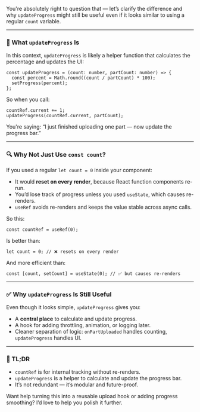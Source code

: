 You're absolutely right to question that — let’s clarify the difference and why `updateProgress` might still be useful even if it looks similar to using a regular `count` variable.

---

### 🧠 What `updateProgress` Is

In this context, `updateProgress` is likely a helper function that calculates the percentage and updates the UI:

```tsx
const updateProgress = (count: number, partCount: number) => {
  const percent = Math.round((count / partCount) * 100);
  setProgress(percent);
};
```

So when you call:

```tsx
countRef.current += 1;
updateProgress(countRef.current, partCount);
```

You're saying: “I just finished uploading one part — now update the progress bar.”

---

### 🔍 Why Not Just Use `const count`?

If you used a regular `let count = 0` inside your component:

- It would **reset on every render**, because React function components re-run.
- You’d lose track of progress unless you used `useState`, which causes re-renders.
- `useRef` avoids re-renders and keeps the value stable across async calls.

So this:

```tsx
const countRef = useRef(0);
```

Is better than:

```tsx
let count = 0; // ❌ resets on every render
```

And more efficient than:

```tsx
const [count, setCount] = useState(0); // ✅ but causes re-renders
```

---

### ✅ Why `updateProgress` Is Still Useful

Even though it looks simple, `updateProgress` gives you:

- A **central place** to calculate and update progress.
- A hook for adding throttling, animation, or logging later.
- Cleaner separation of logic: `onPartUploaded` handles counting, `updateProgress` handles UI.

---

### 🧩 TL;DR

- `countRef` is for internal tracking without re-renders.
- `updateProgress` is a helper to calculate and update the progress bar.
- It’s not redundant — it’s modular and future-proof.

Want help turning this into a reusable upload hook or adding progress smoothing? I’d love to help you polish it further.